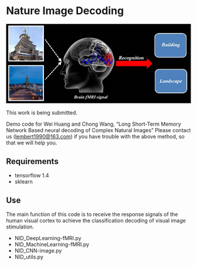 # Nature Image Decoding

![Decoding.jpg](Decoding.jpg)

This work is being submitted.

Demo code for Wei Huang and Chong Wang, “Long Short-Term Memory Network Based neural decoding of Complex Natural Images”
Please contact us (lembert1990@163.com) if you have trouble with the above method, so that we will help you.

## Requirements
-	tensorflow 1.4
-	sklearn

## Use
The main function of this code is to receive the response signals of the human visual cortex to achieve the classification decoding of visual image stimulation.
-	NID_DeepLearning-fMRI.py
-	NID_MachineLearning-fMRI.py
-	NID_CNN-image.py
-	NID_utils.py

